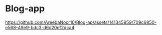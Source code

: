 # Blog-app

https://github.com/AreebaNoor10/Blog-ap/assets/141345959/709c6850-e568-49e9-bdc3-d6d20ef2dca4

